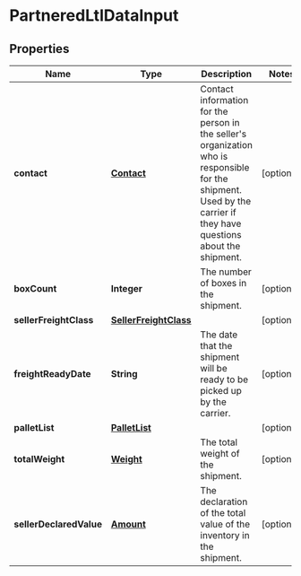 
# PartneredLtlDataInput

## Properties
Name | Type | Description | Notes
------------ | ------------- | ------------- | -------------
**contact** | [**Contact**](Contact.md) | Contact information for the person in the seller&#39;s organization who is responsible for the shipment. Used by the carrier if they have questions about the shipment. |  [optional]
**boxCount** | **Integer** | The number of boxes in the shipment. |  [optional]
**sellerFreightClass** | [**SellerFreightClass**](SellerFreightClass.md) |  |  [optional]
**freightReadyDate** | **String** | The date that the shipment will be ready to be picked up by the carrier. |  [optional]
**palletList** | [**PalletList**](PalletList.md) |  |  [optional]
**totalWeight** | [**Weight**](Weight.md) | The total weight of the shipment. |  [optional]
**sellerDeclaredValue** | [**Amount**](Amount.md) | The declaration of the total value of the inventory in the shipment. |  [optional]



